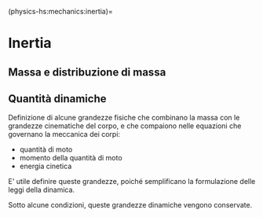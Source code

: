 (physics-hs:mechanics:inertia)=
# Inertia

## Massa e distribuzione di massa

## Quantità dinamiche
Definizione di alcune grandezze fisiche che combinano la massa con le grandezze cinematiche del corpo, e che compaiono nelle equazioni che governano la meccanica dei corpi:
- quantità di moto
- momento della quantità di moto
- energia cinetica

E' utile definire queste grandezze, poiché semplificano la formulazione delle leggi della dinamica.

Sotto alcune condizioni, queste grandezze dinamiche vengono conservate.

